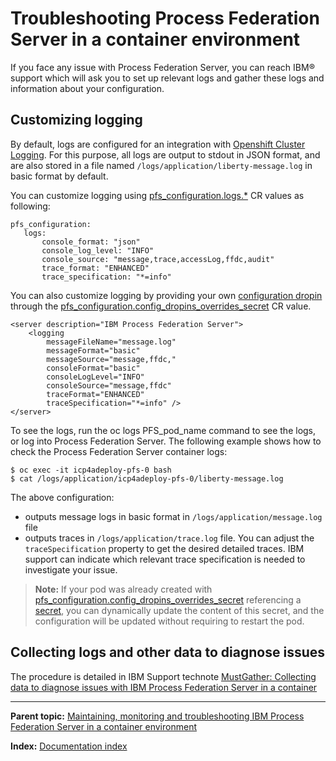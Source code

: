 # Troubleshooting Process Federation Server in a container environment

If you face any issue with Process Federation Server, you can reach IBM® support which will ask you to set up relevant logs and gather these logs and information about your configuration.

## Customizing logging

By default, logs are configured for an integration with [Openshift Cluster Logging](https://www.ibm.com/docs/en/openshift?source=https%3A%2F%2Fdocs.openshift.com%2Fcontainer-platform%2F4.3%2Flogging%2Fcluster-logging.html&referrer=SS8JB4_20.x%2Fcom.ibm.wbpm.main.doc%2Ftopics%2Fcon_pfs_tbshoot.html). For this purpose, all logs are output to stdout in JSON format, and are also stored in a file named `/logs/application/liberty-message.log` in basic format by default.

You can customize logging using [pfs_configuration.logs.*](https://www.ibm.com/docs/en/cloud-paks/cp-biz-automation/22.0.2?topic=parameters-business-automation-workflow-runtime-workstream-services#ref_baw_params__pfserver) CR values as following:
```
pfs_configuration:
   logs:
       console_format: "json"
       console_log_level: "INFO"
       console_source: "message,trace,accessLog,ffdc,audit"
       trace_format: "ENHANCED"
       trace_specification: "*=info"
```

You can also customize logging by providing your own [configuration dropin](https://www.ibm.com/docs/en/was-liberty/core?topic=files-using-configuration-dropins-folder-specify-server-configuration) through the [pfs_configuration.config_dropins_overrides_secret](https://www.ibm.com/docs/en/cloud-paks/cp-biz-automation/22.0.1?topic=parameters-business-automation-workflow-runtime-workstream-services#ref_baw_params__pfserver) CR value.

```
<server description="IBM Process Federation Server">
    <logging
        messageFileName="message.log"
        messageFormat="basic"
        messageSource="message,ffdc,"
        consoleFormat="basic"
        consoleLogLevel="INFO"
        consoleSource="message,ffdc"
        traceFormat="ENHANCED"
        traceSpecification="*=info" />
</server>
```
To see the logs, run the oc logs PFS_pod_name command to see the logs, or log into Process Federation Server.
The following example shows how to check the Process Federation Server container logs:
```
$ oc exec -it icp4adeploy-pfs-0 bash
$ cat /logs/application/icp4adeploy-pfs-0/liberty-message.log
```

The above configuration:
* outputs message logs in basic format in `/logs/application/message.log` file
* outputs traces in `/logs/application/trace.log` file. You can adjust the `traceSpecification` property to get the desired detailed traces. IBM support can indicate which relevant trace specification is needed to investigate your issue.

> **Note:** If your pod was already created with [pfs_configuration.config_dropins_overrides_secret](https://www.ibm.com/docs/en/cloud-paks/cp-biz-automation/22.0.1?topic=parameters-business-automation-workflow-runtime-workstream-services#ref_baw_params__pfserver) referencing a [secret](https://kubernetes.io/fr/docs/concepts/configuration/secret/), you can dynamically update the content of this secret, and the configuration will be updated without requiring to restart the pod.

## Collecting logs and other data to diagnose issues

The procedure is detailed in IBM Support technote [MustGather: Collecting data to diagnose issues with IBM Process Federation Server in a container](https://www.ibm.com/support/pages/mustgather-collecting-data-diagnose-issues-ibm-process-federation-server-container)

--- 

**Parent topic:** [Maintaining, monitoring and troubleshooting IBM Process Federation Server in a container environment](./Maintaining-monitoring-and-troubleshooting.md)

**Index:** [Documentation index](../README.md#documentation-index)
